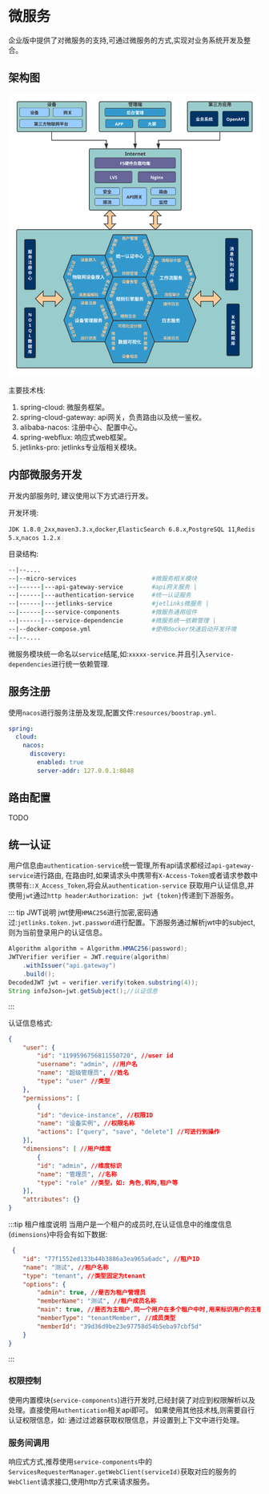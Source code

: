 # 微服务

企业版中提供了对微服务的支持,可通过微服务的方式,实现对业务系统开发及整合。

## 架构图

![flow](./micro-service.svg)

主要技术栈:

1. spring-cloud: 微服务框架。
2. spring-cloud-gateway: api网关，负责路由以及统一鉴权。
3. alibaba-nacos: 注册中心、配置中心。
4. spring-webflux: 响应式web框架。
5. jetlinks-pro: jetlinks专业版相关模块。

## 内部微服务开发

开发内部服务时, 建议使用以下方式进行开发。

开发环境:

`JDK 1.8.0_2xx`,`maven3.3.x`,`docker`,`ElasticSearch 6.8.x`,`PostgreSQL 11`,`Redis 5.x`,`nacos 1.2.x`

目录结构:

```bash
--|--.... 
--|--micro-services                     #微服务相关模块
--|------|---api-gateway-service        #api网关服务 |
--|------|---authentication-service     #统一认证服务
--|------|---jetlinks-service           #jetlinks微服务 |
--|------|---service-components         #微服务通用组件
--|------|---service-dependencie        #微服务统一依赖管理 |
--|--docker-compose.yml                 #使用docker快速启动开发环境
--|--....

```

微服务模块统一命名以`service`结尾,如:`xxxxx-service`.并且引入`service-dependencies`进行统一依赖管理.

## 服务注册

使用`nacos`进行服务注册及发现,配置文件:`resources/boostrap.yml`.

```yml
spring:
  cloud:
    nacos:
      discovery:
        enabled: true
        server-addr: 127.0.0.1:8848
```

## 路由配置

TODO

## 统一认证

用户信息由`authentication-service`统一管理,所有api请求都经过`api-gateway-service`进行路由,
在路由时,如果请求头中携带有`X-Access-Token`或者请求参数中携带有:`:X_Access_Token`,将会从`authentication-service`
获取用户认证信息,并使用`jwt`通过`http header`:`Authorization: jwt {token}`传递到下游服务。

::: tip JWT说明
jwt使用`HMAC256`进行加密,密码通过:`jetlinks.token.jwt.password`进行配置。下游服务通过解析jwt中的subject,则为当前登录用户的认证信息。

```java
Algorithm algorithm = Algorithm.HMAC256(password);
JWTVerifier verifier = JWT.require(algorithm)
    .withIssuer("api.gateway")
    .build();
DecodedJWT jwt = verifier.verify(token.substring(4));
String infoJson=jwt.getSubject();//认证信息

```
:::

认证信息格式:

```json
{
	"user": {
		"id": "1199596756811550720", //user id
		"username": "admin", //用户名
		"name": "超级管理员", //姓名
		"type": "user" //类型
	},
	"permissions": [
        {
		"id": "device-instance", //权限ID
		"name": "设备实例", //权限名称
		"actions": ["query", "save", "delete"] //可进行到操作
	}],
	"dimensions": [ //用户维度
        {
		"id": "admin", //维度标识
		"name": "管理员", //名称
		"type": "role" //类型，如: 角色,机构,租户等
	}],
	"attributes": {}
}
```

:::tip 租户维度说明
当用户是一个租户的成员时,在认证信息中的维度信息(`dimensions`)中将会有如下数据:

```json
 {
    "id": "77f1552ed133b44b3886a3ea965a6adc", //租户ID
    "name": "测试", //租户名称
    "type": "tenant", //类型固定为tenant
    "options": {
        "admin": true, //是否为租户管理员
        "memberName": "测试", //租户成员名称
        "main": true, //是否为主租户,同一个用户在多个租户中时,用来标识用户的主租户
        "memberType": "tenantMember", //成员类型
        "memberId": "39d36d9be23e97758d54b5eba97cbf5d"
    }
}
```
:::

### 权限控制

使用内置模块(`service-components`)进行开发时,已经封装了对应到权限解析以及处理。直接使用`Authentication`相关api即可。
如果使用其他技术栈,则需要自行认证权限信息，如: 通过过滤器获取权限信息，并设置到上下文中进行处理。

### 服务间调用

响应式方式,推荐使用`service-components`中的`ServicesRequesterManager.getWebClient(serviceId)`获取对应的服务的
`WebClient`请求接口,使用http方式来请求服务。